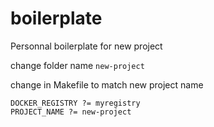 # boilerplate
Personnal boilerplate for new project

change folder name
`new-project`

change in Makefile to match new project name
```
DOCKER_REGISTRY ?= myregistry
PROJECT_NAME ?= new-project
```
